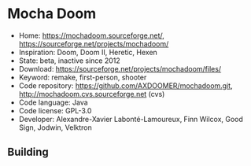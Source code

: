 # Mocha Doom

- Home: https://mochadoom.sourceforge.net/, https://sourceforge.net/projects/mochadoom/
- Inspiration: Doom, Doom II, Heretic, Hexen
- State: beta, inactive since 2012
- Download: https://sourceforge.net/projects/mochadoom/files/
- Keyword: remake, first-person, shooter
- Code repository: https://github.com/AXDOOMER/mochadoom.git, http://mochadoom.cvs.sourceforge.net (cvs)
- Code language: Java
- Code license: GPL-3.0
- Developer: Alexandre-Xavier Labonté-Lamoureux, Finn Wilcox, Good Sign, Jodwin, Velktron

## Building
